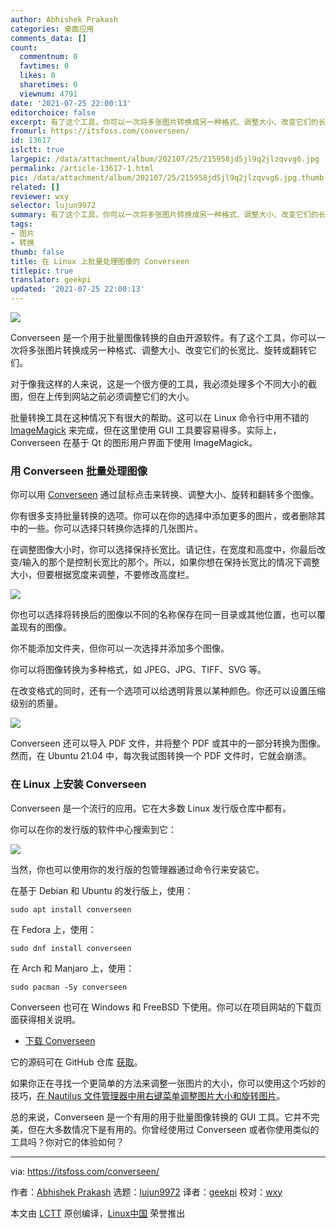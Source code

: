 ```yaml
---
author: Abhishek Prakash
categories: 桌面应用
comments_data: []
count:
  commentnum: 0
  favtimes: 0
  likes: 0
  sharetimes: 0
  viewnum: 4791
date: '2021-07-25 22:00:13'
editorchoice: false
excerpt: 有了这个工具，你可以一次将多张图片转换成另一种格式、调整大小、改变它们的长宽比、旋转或翻转它们。
fromurl: https://itsfoss.com/converseen/
id: 13617
islctt: true
largepic: /data/attachment/album/202107/25/215958jd5jl9q2jlzqvvg6.jpg
permalink: /article-13617-1.html
pic: /data/attachment/album/202107/25/215958jd5jl9q2jlzqvvg6.jpg.thumb.jpg
related: []
reviewer: wxy
selector: lujun9972
summary: 有了这个工具，你可以一次将多张图片转换成另一种格式、调整大小、改变它们的长宽比、旋转或翻转它们。
tags:
- 图片
- 转换
thumb: false
title: 在 Linux 上批量处理图像的 Converseen
titlepic: true
translator: geekpi
updated: '2021-07-25 22:00:13'
---
```


![](/data/attachment/album/202107/25/215958jd5jl9q2jlzqvvg6.jpg)


Converseen 是一个用于批量图像转换的自由开源软件。有了这个工具，你可以一次将多张图片转换成另一种格式、调整大小、改变它们的长宽比、旋转或翻转它们。


对于像我这样的人来说，这是一个很方便的工具，我必须处理多个不同大小的截图，但在上传到网站之前必须调整它们的大小。


批量转换工具在这种情况下有很大的帮助。这可以在 Linux 命令行中用不错的 [ImageMagick](https://imagemagick.org/index.php) 来完成，但在这里使用 GUI 工具要容易得多。实际上，Converseen 在基于 Qt 的图形用户界面下使用 ImageMagick。


### 用 Converseen 批量处理图像


你可以用 [Converseen](https://converseen.fasterland.net/) 通过鼠标点击来转换、调整大小、旋转和翻转多个图像。


你有很多支持批量转换的选项。你可以在你的选择中添加更多的图片，或者删除其中的一些。你可以选择只转换你选择的几张图片。


在调整图像大小时，你可以选择保持长宽比。请记住，在宽度和高度中，你最后改变/输入的那个是控制长宽比的那个。所以，如果你想在保持长宽比的情况下调整大小，但要根据宽度来调整，不要修改高度栏。


![](/data/attachment/album/202107/25/220015huciozxizxlo6181.png)


你也可以选择将转换后的图像以不同的名称保存在同一目录或其他位置，也可以覆盖现有的图像。


你不能添加文件夹，但你可以一次选择并添加多个图像。


你可以将图像转换为多种格式，如 JPEG、JPG、TIFF、SVG 等。


在改变格式的同时，还有一个选项可以给透明背景以某种颜色。你还可以设置压缩级别的质量。


![](/data/attachment/album/202107/25/220017ge4dten4gdcom4c4.png)


Converseen 还可以导入 PDF 文件，并将整个 PDF 或其中的一部分转换为图像。然而，在 Ubuntu 21.04 中，每次我试图转换一个 PDF 文件时，它就会崩溃。


### 在 Linux 上安装 Converseen


Converseen 是一个流行的应用。它在大多数 Linux 发行版仓库中都有。


你可以在你的发行版的软件中心搜索到它：


![](/data/attachment/album/202107/25/220018tx7s7srebbkls7rs.jpg)


当然，你也可以使用你的发行版的包管理器通过命令行来安装它。


在基于 Debian 和 Ubuntu 的发行版上，使用：



```
sudo apt install converseen

```

在 Fedora 上，使用：



```
sudo dnf install converseen

```

在 Arch 和 Manjaro 上，使用：



```
sudo pacman -Sy converseen

```

Converseen 也可在 Windows 和 FreeBSD 下使用。你可以在项目网站的下载页面获得相关说明。


* [下载 Converseen](https://converseen.fasterland.net/download/)


它的源码可在 GitHub 仓库 [获取](https://github.com/Faster3ck/Converseen)。


如果你正在寻找一个更简单的方法来调整一张图片的大小，你可以使用这个巧妙的技巧，[在 Nautilus 文件管理器中用右键菜单调整图片大小和旋转图片](https://itsfoss.com/resize-images-with-right-click/)。


总的来说，Converseen 是一个有用的用于批量图像转换的 GUI 工具。它并不完美，但在大多数情况下是有用的。你曾经使用过 Converseen 或者你使用类似的工具吗？你对它的体验如何？




---


via: <https://itsfoss.com/converseen/>


作者：[Abhishek Prakash](https://itsfoss.com/author/abhishek/) 选题：[lujun9972](https://github.com/lujun9972) 译者：[geekpi](https://github.com/geekpi) 校对：[wxy](https://github.com/wxy)


本文由 [LCTT](https://github.com/LCTT/TranslateProject) 原创编译，[Linux中国](https://linux.cn/) 荣誉推出